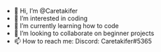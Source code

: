 - 👋 Hi, I’m @Caretakifer
- 👀 I’m interested in coding
- 🌱 I’m currently learning how to code
- 💞️ I’m looking to collaborate on beginner projects
- 📫 How to reach me: Discord: Caretakifer#5365

<!---
Caretakifer/Caretakifer is a ✨ special ✨ repository because its `README.md` (this file) appears on your GitHub profile.
You can click the Preview link to take a look at your changes.
--->
